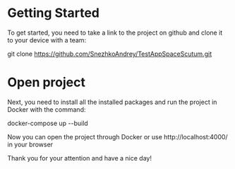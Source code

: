 # Getting Started

To get started, you need to take a link to the project on github and clone it to your device with a team:

git clone https://github.com/SnezhkoAndrey/TestAppSpaceScutum.git

# Open project

Next, you need to install all the installed packages and run the project in Docker with the command:

docker-compose up --build

Now you can open the project through Docker or use http://localhost:4000/ in your browser

Thank you for your attention and have a nice day!
